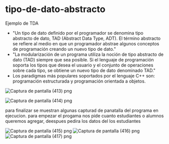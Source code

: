 # tipo-de-dato-abstracto
Ejemplo de TDA
+ "Un tipo de dato definido por el programador se denomina tipo abstracto de dato, TAD (Abstract Data Type, ADT). El término abstracto se refiere al medio en que un programador abstrae algunos conceptos de programación creando un nuevo tipo de dato."
+ "La modularización de un programa utiliza la noción de tipo abstracto de dato (TAD) siempre que sea posible. Si el lenguaje de programación soporta los tipos que desea el usuario y el conjunto de operaciones sobre cada tipo, se obtiene un nuevo tipo de dato denominado TAD."
+ Los paradigmas más populares soportados por el lenguaje C++ son: programación estructurada y programación orientada a objetos.

![Captura de pantalla (413) png](https://user-images.githubusercontent.com/71051834/97927510-b8220000-1d2a-11eb-9202-ff0bc2d35141.jpg)

![Captura de pantalla (414) png](https://user-images.githubusercontent.com/71051834/97927531-c5d78580-1d2a-11eb-9bcb-ba34c6718778.jpg)

para finalizar se muestran algunas capturad de panatalla del programa en ejecucion.
para empezar el progama nos pide cuanto estudiantes o alumnos queremos agregar, deespues pedira los datos del los estudiantes

![Captura de pantalla (415) png](https://user-images.githubusercontent.com/71051834/97927590-e4d61780-1d2a-11eb-90d2-5e95f1d45a85.jpg)
![Captura de pantalla (416) png](https://user-images.githubusercontent.com/71051834/97927639-fb7c6e80-1d2a-11eb-816b-ba8f0896191b.jpg)
![Captura de pantalla (417) png](https://user-images.githubusercontent.com/71051834/97927710-2070e180-1d2b-11eb-9423-4f35f91965f3.jpg)
